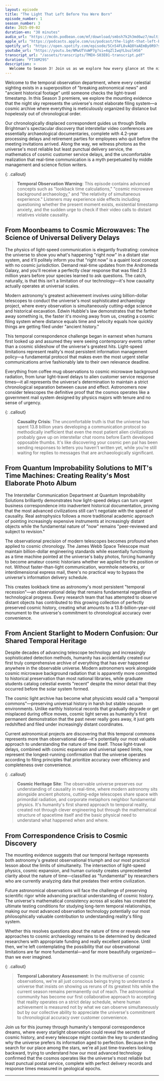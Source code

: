 ```yaml
---
layout: episode
title: "The Light That Left Before You Were Born"
episode_number: 1
season_number: 3
date: 2025-09-02
duration-en: "38 minutes"
audio_url: "https://mcdn.podbean.com/mf/download/smbsh7k2h3md6wz7/multiverse-employee-handbook-s03e01-light-that-left-before-you-were-born.mp3"
apple_url: "https://podcasts.apple.com/us/podcast/the-light-that-left-before-you-were-born/id1764134739?i=1000724514949"
spotify_url: "https://open.spotify.com/episode/5Cn54FL8vAQ8YaAEmBy0R9?si=z-CiklukTW-5cMhrP_XQXg"
youtube_url: "https://youtu.be/NMwUTVuWP7g?si=4qZlIwqYLbuzlHS6"
transcript_url: "/assets/transcripts/TMEH-S03E01-transcript.pdf"
duration: "PT38M29S"
description: >
  Welcome to Season 3! Join us as we explore how every glance at the night sky is essentially browsing a cosmic photo album where all the timestamps are catastrophically wrong. From Stella Brightman's temporal correspondence crisis at Quantum Improbability Solutions to the uncomfortable realization that the Moon you're looking at has already moved on with its life, we dive into the science of lookback time and why the universe operates like a postal service designed by someone who's never heard of express delivery. This luminously delayed adventure reveals why stargazing is actually cosmic archaeology, and why alien customer service calls take longer than most geological epochs to resolve.
---
```


Welcome to the temporal observation department, where every celestial sighting exists in a superposition of "breaking astronomical news" and "ancient historical footage" until someone checks the light-travel timestamp. In this Season 3 premiere, we explore the mounting evidence that the night sky represents the universe's most elaborate filing system—a cosmic archive where everything is meticulously organized by distance but hopelessly out of chronological order.

Our chronologically displaced correspondent guides us through Stella Brightman's spectacular discovery that interstellar video conferences are essentially archaeological documentaries, complete with 4.2-year processing delays and retirement parties for employees who quit before the meeting invitations arrived. Along the way, we witness photons as the universe's most reliable but least punctual delivery service, the mathematics of cosmic customer service delays, and the uncomfortable realization that real-time communication is a myth perpetuated by middle management and science fiction writers.

{: .callout}
> **Temporal Observation Warning**: This episode contains advanced concepts such as "lookback time calculations," "cosmic microwave background archaeology," and "the relativity of simultaneous experience." Listeners may experience side effects including questioning whether the present moment exists, existential timestamp anxiety, and the sudden urge to check if their video calls to distant relatives violate causality.

## From Moonbeams to Cosmic Microwaves: The Science of Universal Delivery Delays

The physics of light-speed communication is elegantly frustrating: convince the universe to show you what's happening "right now" in a distant star system, and it'll politely inform you that "right now" is a quaint local concept with no cosmic jurisdiction. Demand real-time updates from the Andromeda Galaxy, and you'll receive a perfectly clear response that was filed 2.5 million years before your species learned to ask questions. The catch, naturally, is that this isn't a limitation of our technology—it's how causality actually operates at universal scales.

Modern astronomy's greatest achievement involves using billion-dollar telescopes to conduct the universe's most sophisticated archaeology project, where every observation is simultaneously cutting-edge science and historical excavation. Edwin Hubble's law demonstrates that the farther away something is, the faster it's moving away from us, creating a cosmic filing system where distance equals time and velocity equals how quickly things are getting filed under "ancient history."

This temporal correspondence challenge began in earnest when humans first looked up and assumed they were seeing contemporary events rather than a cosmic slideshow of the universe's greatest hits. Light-speed limitations represent reality's most persistent information management policy—a fundamental protocol that makes even the most urgent stellar communications arrive fashionably late to their own relevance deadline.

Everything from coffee mug observations to cosmic microwave background radiation, from lunar light-travel delays to alien customer service response times—it all represents the universe's determination to maintain a strict chronological separation between cause and effect. Astronomers now consider telescopes the definitive proof that the cosmos operates like a government mail system designed by physics majors with tenure and no sense of urgency.

{: .callout}
> **Causality Crisis**: The uncomfortable truth is that the universe has spent 13.8 billion years developing a communication protocol so methodically inefficient that even the most patient alien civilizations probably gave up on interstellar chat rooms before Earth developed opposable thumbs. It's like discovering your cosmic pen pal has been sending responses to letters you haven't written yet, while you're still waiting for replies to messages that are archaeologically significant.

## From Quantum Improbability Solutions to MIT's Time Machines: Creating Reality's Most Elaborate Photo Album

The Interstellar Communication Department at Quantum Improbability Solutions brilliantly demonstrates how light-speed delays can turn urgent business correspondence into inadvertent historical documentation, proving that the most advanced civilizations still can't negotiate with the speed of causality. Real astrophysics follows a more traditional academic approach of pointing increasingly expensive instruments at increasingly distant objects while the fundamental nature of "now" remains "peer-reviewed and subject to revision."

The observational precision of modern telescopes becomes profound when applied to cosmic chronology. The James Webb Space Telescope must maintain billion-dollar engineering standards while essentially functioning as a time machine pointed at the universe's baby photos, forcing humanity to become amateur cosmic historians whether we applied for the position or not. Without faster-than-light communication, wormhole networks, or interdimensional express mail, there's no practical way to bypass the universe's information delivery schedule.

This creates lookback time as astronomy's most persistent "temporal recession"—an observational delay that remains fundamental regardless of technological progress. Every research team that has attempted to observe distant objects has contributed to this growing collection of perfectly preserved cosmic history, creating what amounts to a 13.8-billion-year-old monument to the universe's commitment to chronological accuracy over convenience.

## From Ancient Starlight to Modern Confusion: Our Shared Temporal Heritage

Despite decades of advancing telescope technology and increasingly sophisticated detection methods, humanity has accidentally created our first truly comprehensive archive of everything that has ever happened anywhere in the observable universe. Modern astronomers work alongside cosmic microwave background radiation that is apparently more committed to historical preservation than most national libraries, while graduate students catalog celestial events "recent" despite the minor detail that they occurred before the solar system formed.

The cosmic light archive has become what physicists would call a "temporal commons"—preserving universal history in harsh but stable vacuum environments. Unlike earthly historical records that gradually degrade or get misplaced during office moves, cosmic light serves as humanity's first permanent demonstration that the past never really goes away, it just gets redshifted and filed under increasingly distant coordinates.

Current astronomical projects are discovering that this temporal commons represents more than observational data—it's potentially our most valuable approach to understanding the nature of time itself. Those light-travel delays, combined with cosmic expansion and universal speed limits, now represent the longest-running confirmation that the universe operates according to filing principles that prioritize accuracy over efficiency and completeness over convenience.

{: .callout}
> **Cosmic Heritage Site**: The observable universe preserves our understanding of causality in real-time, where modern astronomy sits alongside ancient photons, cutting-edge telescopes share space with primordial radiation, and corporate metaphors neighbor fundamental physics. It's humanity's first shared approach to temporal reality, created not through clever engineering but through the mathematical structure of spacetime itself and the basic physical need to understand what happened when and where.

## From Correspondence Crisis to Cosmic Discovery

The mounting evidence suggests that our temporal heritage represents both astronomy's greatest observational triumph and our most practical lesson about the limits of simultaneity. The intersection of light-speed physics, cosmic expansion, and human curiosity creates unprecedented clarity about the nature of time—classified as "fundamental" by researchers who are currently analyzing data that predates their entire civilization.

Future astronomical observations will face the challenge of preserving scientific rigor while advancing practical understanding of cosmic history. The universe's mathematical consistency across all scales has created the ultimate testing conditions for studying long-term temporal relationships, making our most advanced observation technology potentially our most philosophically valuable contribution to understanding reality's filing system.

Whether this resolves questions about the nature of time or reveals new approaches to cosmic archaeology remains to be determined by dedicated researchers with appropriate funding and really excellent patience. Until then, we're left contemplating the possibility that our observational limitations are far more fundamental—and far more beautifully organized—than we ever imagined.

{: .callout}
> **Temporal Laboratory Assessment**: In the multiverse of cosmic observations, we're all just conscious beings trying to understand a universe that insists on showing us reruns of its greatest hits while the current season remains permanently out of reach. The astronomical community has become our first collaborative approach to accepting that reality operates on a strict delay schedule, where human achievement is measured not by what we can observe simultaneously but by our collective ability to appreciate the universe's commitment to chronological accuracy over customer convenience.

Join us for this journey through humanity's temporal correspondence dreams, where every starlight observation could reveal the secrets of cosmic history, and every telescope might contain the key to understanding why the universe prefers its information aged to perfection. Because in the search for our place among the stars, we're all just time-travelers looking backward, trying to understand how our most advanced technology confirmed that the cosmos operates like the universe's most reliable but least punctual postal service, complete with perfect delivery records and response times measured in geological epochs.

---
